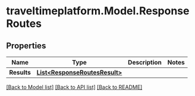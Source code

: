 
# traveltimeplatform.Model.ResponseRoutes

## Properties

Name | Type | Description | Notes
------------ | ------------- | ------------- | -------------
**Results** | [**List&lt;ResponseRoutesResult&gt;**](ResponseRoutesResult.md) |  | 

[[Back to Model list]](../README.md#documentation-for-models)
[[Back to API list]](../README.md#documentation-for-api-endpoints)
[[Back to README]](../README.md)

